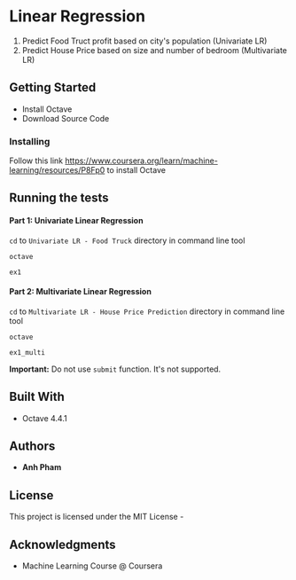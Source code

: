 # Linear Regression
1. Predict Food Truct profit based on city's population (Univariate LR)
2. Predict House Price based on size and number of bedroom (Multivariate LR)

## Getting Started
- Install Octave 
- Download Source Code 


### Installing
Follow this link https://www.coursera.org/learn/machine-learning/resources/P8Fp0 to install Octave

## Running the tests
#### Part 1: Univariate Linear Regression 

`cd` to `Univariate LR - Food Truck` directory in command line tool 

`octave`

`ex1`

#### Part 2: Multivariate Linear Regression 

`cd` to `Multivariate LR - House Price Prediction` directory in command line tool 

`octave` 

`ex1_multi`

**Important:** Do not use `submit` function. It's not supported. 

## Built With

* Octave 4.4.1

## Authors

* **Anh Pham** 

## License

This project is licensed under the MIT License -

## Acknowledgments

* Machine Learning Course @ Coursera
